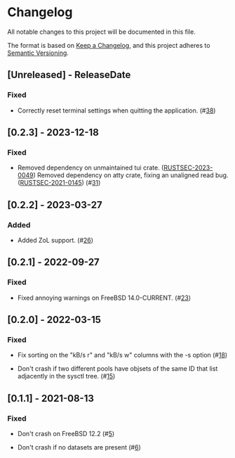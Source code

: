 # Changelog

All notable changes to this project will be documented in this file.

The format is based on [Keep a Changelog](https://keepachangelog.com/en/1.0.0/),
and this project adheres to [Semantic Versioning](https://semver.org/spec/v2.0.0.html).

## [Unreleased] - ReleaseDate

### Fixed

- Correctly reset terminal settings when quitting the application.
  (#[38](https://github.com/asomers/gstat-rs/pull/38))

## [0.2.3] - 2023-12-18

### Fixed

- Removed dependency on unmaintained tui crate.
  ([RUSTSEC-2023-0049](https://rustsec.org/advisories/RUSTSEC-2023-0049))
  Removed dependency on atty crate, fixing an unaligned read bug.
  ([RUSTSEC-2021-0145](https://rustsec.org/advisories/RUSTSEC-2021-0145))
  (#[31](https://github.com/asomers/ztop/pull/31))

## [0.2.2] - 2023-03-27

### Added

- Added ZoL support.
  (#[26](https://github.com/asomers/ztop/pull/26))

## [0.2.1] - 2022-09-27

### Fixed

- Fixed annoying warnings on FreeBSD 14.0-CURRENT.
  (#[23](https://github.com/asomers/ztop/pull/23))

## [0.2.0] - 2022-03-15

### Fixed

- Fix sorting on the "kB/s r" and "kB/s w" columns with the -s option
  (#[18](https://github.com/asomers/ztop/pull/18))

- Don't crash if two different pools have objsets of the same ID that list
  adjacently in the sysctl tree.
  (#[15](https://github.com/asomers/ztop/pull/15))

## [0.1.1] - 2021-08-13

### Fixed

- Don't crash on FreeBSD 12.2
  (#[5](https://github.com/asomers/ztop/pull/5))

- Don't crash if no datasets are present
  (#[6](https://github.com/asomers/ztop/pull/6))
